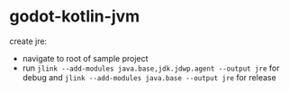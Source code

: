 # godot-kotlin-jvm

create jre:  
- navigate to root of sample project  
- run `jlink --add-modules java.base,jdk.jdwp.agent --output jre` for debug and `jlink --add-modules java.base --output jre` for release